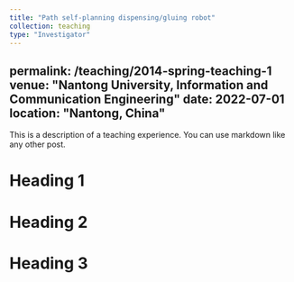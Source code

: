 ```yaml
---
title: "Path self-planning dispensing/gluing robot"
collection: teaching
type: "Investigator"
---
```

permalink: /teaching/2014-spring-teaching-1
venue: "Nantong University, Information and Communication Engineering"
date: 2022-07-01
location: "Nantong, China"
---

This is a description of a teaching experience. You can use markdown like any other post.

Heading 1
======

Heading 2
======

Heading 3
======
